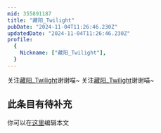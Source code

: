 ```yaml
---
mid: 355891187
title: "藏阳_Twilight"
pubDate: "2024-11-04T11:26:46.230Z"
updatedDate: "2024-11-04T11:26:46.230Z"
profile:
  {
    Nickname: ["藏阳_Twilight"],
  }
---
```


关注[藏阳_Twilight](https://space.bilibili.com/355891187)谢谢喵~ 关注[藏阳_Twilight](https://space.bilibili.com/355891187)谢谢喵~

## 此条目有待补充
你可以在[这里](https://github.com/Yuhanawa/VTuber.ICU/edit/master/src/content/v/藏阳_Twilight/index.md)编辑本文
